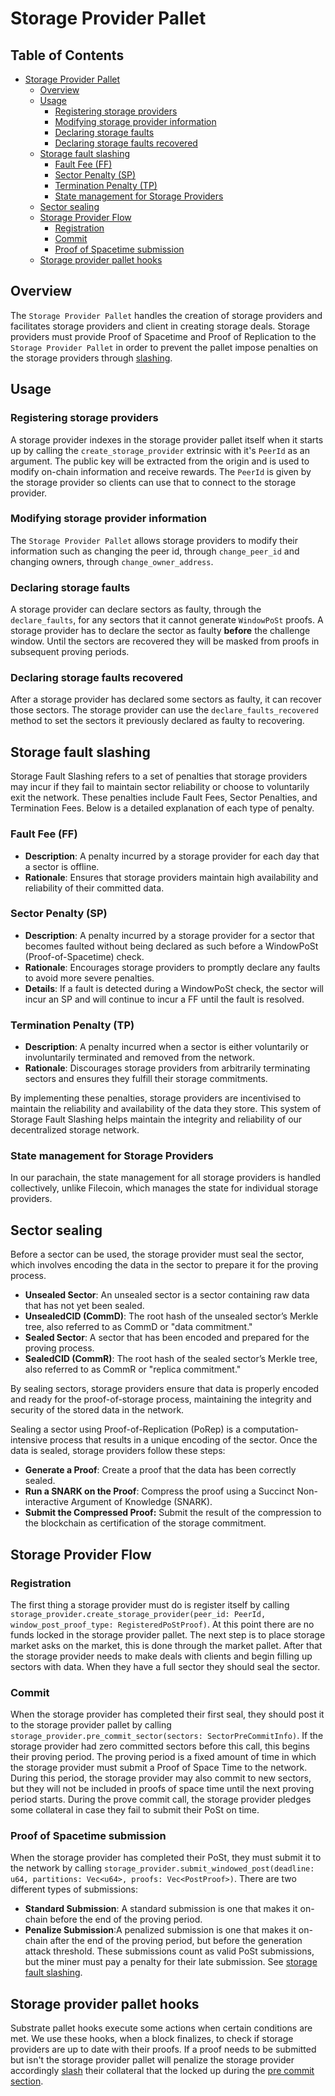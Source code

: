 # Storage Provider Pallet

## Table of Contents

- [Storage Provider Pallet](#storage-provider-pallet)
  - [Overview](#overview)
  - [Usage](#usage)
    - [Registering storage providers](#registering-storage-providers)
    - [Modifying storage provider information](#modifying-storage-provider-information)
    - [Declaring storage faults](#declaring-storage-faults)
    - [Declaring storage faults recovered](#declaring-storage-faults-recovered)
  - [Storage fault slashing](#storage-fault-slashing)
    - [Fault Fee (FF)](#fault-fee-ff)
    - [Sector Penalty (SP)](#sector-penalty-sp)
    - [Termination Penalty (TP)](#termination-penalty-tp)
    - [State management for Storage Providers](#state-management-for-storage-providers)
  - [Sector sealing](#sector-sealing)
  - [Storage Provider Flow](#storage-provider-flow)
    - [Registration](#registration)
    - [Commit](#commit)
    - [Proof of Spacetime submission](#proof-of-spacetime-submission)
  - [Storage provider pallet hooks](#storage-provider-pallet-hooks)

## Overview

The `Storage Provider Pallet` handles the creation of storage providers and facilitates storage providers and client in creating storage deals. Storage providers must provide Proof of Spacetime and Proof of Replication to the `Storage Provider Pallet` in order to prevent the pallet impose penalties on the storage providers through [slashing](#storage-fault-slashing).

## Usage

### Registering storage providers

A storage provider indexes in the storage provider pallet itself when it starts up by calling the `create_storage_provider` extrinsic with it's `PeerId` as an argument. The public key will be extracted from the origin and is used to modify on-chain information and receive rewards. The `PeerId` is given by the storage provider so clients can use that to connect to the storage provider.

### Modifying storage provider information

The `Storage Provider Pallet` allows storage providers to modify their information such as changing the peer id, through `change_peer_id` and changing owners, through `change_owner_address`.

### Declaring storage faults

A storage provider can declare sectors as faulty, through the `declare_faults`, for any sectors that it cannot generate `WindowPoSt` proofs. A storage provider has to declare the sector as faulty **before** the challenge window. Until the sectors are recovered they will be masked from proofs in subsequent proving periods.

### Declaring storage faults recovered

After a storage provider has declared some sectors as faulty, it can recover those sectors. The storage provider can use the `declare_faults_recovered` method to set the sectors it previously declared as faulty to recovering.

## Storage fault slashing

Storage Fault Slashing refers to a set of penalties that storage providers may incur if they fail to maintain sector reliability or choose to voluntarily exit the network. These penalties include Fault Fees, Sector Penalties, and Termination Fees. Below is a detailed explanation of each type of penalty.

### Fault Fee (FF)

- **Description**: A penalty incurred by a storage provider for each day that a sector is offline.
- **Rationale**: Ensures that storage providers maintain high availability and reliability of their committed data.

### Sector Penalty (SP)

- **Description**: A penalty incurred by a storage provider for a sector that becomes faulted without being declared as such before a WindowPoSt (Proof-of-Spacetime) check.
- **Rationale**: Encourages storage providers to promptly declare any faults to avoid more severe penalties.
- **Details**: If a fault is detected during a WindowPoSt check, the sector will incur an SP and will continue to incur a FF until the fault is resolved.

### Termination Penalty (TP)

- **Description**: A penalty incurred when a sector is either voluntarily or involuntarily terminated and removed from the network.
- **Rationale**: Discourages storage providers from arbitrarily terminating sectors and ensures they fulfill their storage commitments.

By implementing these penalties, storage providers are incentivised to maintain the reliability and availability of the data they store. This system of Storage Fault Slashing helps maintain the integrity and reliability of our decentralized storage network.

### State management for Storage Providers

In our parachain, the state management for all storage providers is handled collectively, unlike Filecoin, which manages the state for individual storage providers.

## Sector sealing

Before a sector can be used, the storage provider must seal the sector, which involves encoding the data in the sector to prepare it for the proving process.

- **Unsealed Sector**: An unsealed sector is a sector containing raw data that has not yet been sealed.
- **UnsealedCID (CommD)**: The root hash of the unsealed sector’s Merkle tree, also referred to as CommD or "data commitment."
- **Sealed Sector**: A sector that has been encoded and prepared for the proving process.
- **SealedCID (CommR)**: The root hash of the sealed sector’s Merkle tree, also referred to as CommR or "replica commitment."

By sealing sectors, storage providers ensure that data is properly encoded and ready for the proof-of-storage process, maintaining the integrity and security of the stored data in the network.

Sealing a sector using Proof-of-Replication (PoRep) is a computation-intensive process that results in a unique encoding of the sector. Once the data is sealed, storage providers follow these steps:

- **Generate a Proof**: Create a proof that the data has been correctly sealed.
- **Run a SNARK on the Proof**: Compress the proof using a Succinct Non-interactive Argument of Knowledge (SNARK).
- **Submit the Compressed Proof:** Submit the result of the compression to the blockchain as certification of the storage commitment.

## Storage Provider Flow

### Registration

The first thing a storage provider must do is register itself by calling `storage_provider.create_storage_provider(peer_id: PeerId, window_post_proof_type: RegisteredPoStProof)`. At this point there are no funds locked in the storage provider pallet. The next step is to place storage market asks on the market, this is done through the market pallet. After that the storage provider needs to make deals with clients and begin filling up sectors with data. When they have a full sector they should seal the sector.

### Commit

When the storage provider has completed their first seal, they should post it to the storage provider pallet by calling `storage_provider.pre_commit_sector(sectors: SectorPreCommitInfo)`. If the storage provider had zero committed sectors before this call, this begins their proving period. The proving period is a fixed amount of time in which the storage provider must submit a Proof of Space Time to the network.
During this period, the storage provider may also commit to new sectors, but they will not be included in proofs of space time until the next proving period starts. During the prove commit call, the storage provider pledges some collateral in case they fail to submit their PoSt on time.

### Proof of Spacetime submission

When the storage provider has completed their PoSt, they must submit it to the network by calling `storage_provider.submit_windowed_post(deadline: u64, partitions: Vec<u64>, proofs: Vec<PostProof>)`. There are two different types of submissions:

- **Standard Submission**: A standard submission is one that makes it on-chain before the end of the proving period.
- **Penalize Submission**:A penalized submission is one that makes it on-chain after the end of the proving period, but before the generation attack threshold. These submissions count as valid PoSt submissions, but the miner must pay a penalty for their late submission. See [storage fault slashing](#storage-fault-slashing).

## Storage provider pallet hooks

Substrate pallet hooks execute some actions when certain conditions are met. We use these hooks, when a block finalizes, to check if storage providers are up to date with their proofs. If a proof needs to be submitted but isn't the storage provider pallet will penalize the storage provider accordingly [slash](#storage-fault-slashing) their collateral that the locked up during the [pre commit section](#commit).
